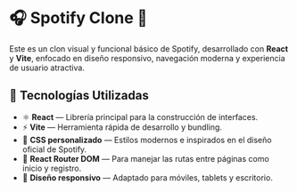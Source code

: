 # 🎧 Spotify Clone 🎵

Este es un clon visual y funcional básico de Spotify, desarrollado con **React** y **Vite**, enfocado en diseño responsivo, navegación moderna y experiencia de usuario atractiva.

## 🚀 Tecnologías Utilizadas

- ⚛️ **React** — Librería principal para la construcción de interfaces.
- ⚡ **Vite** — Herramienta rápida de desarrollo y bundling.
- 🎨 **CSS personalizado** — Estilos modernos e inspirados en el diseño oficial de Spotify.
- 🧭 **React Router DOM** — Para manejar las rutas entre páginas como inicio y registro.
- 📱 **Diseño responsivo** — Adaptado para móviles, tablets y escritorio.
